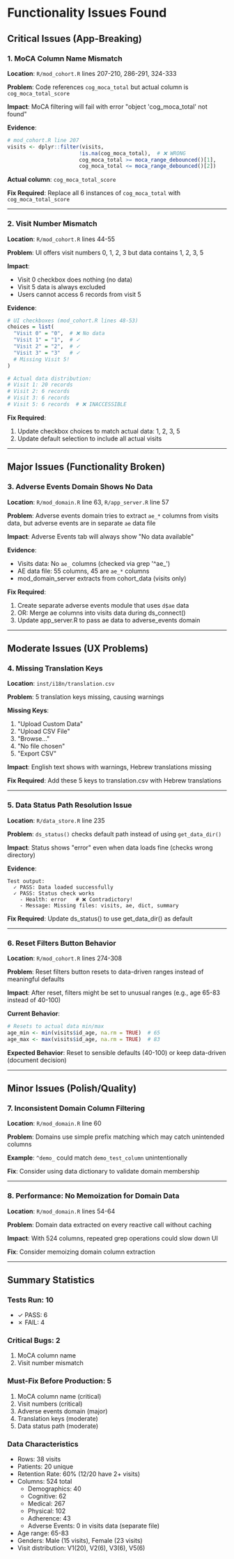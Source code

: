 # Functionality Issues Found

## Critical Issues (App-Breaking)

### 1. MoCA Column Name Mismatch
**Location**: `R/mod_cohort.R` lines 207-210, 286-291, 324-333

**Problem**: Code references `cog_moca_total` but actual column is `cog_moca_total_score`

**Impact**: MoCA filtering will fail with error "object 'cog_moca_total' not found"

**Evidence**:
```r
# mod_cohort.R line 207
visits <- dplyr::filter(visits,
                       !is.na(cog_moca_total),  # ❌ WRONG
                       cog_moca_total >= moca_range_debounced()[1],
                       cog_moca_total <= moca_range_debounced()[2])
```

**Actual column**: `cog_moca_total_score`

**Fix Required**: Replace all 6 instances of `cog_moca_total` with `cog_moca_total_score`

---

### 2. Visit Number Mismatch
**Location**: `R/mod_cohort.R` lines 44-55

**Problem**: UI offers visit numbers 0, 1, 2, 3 but data contains 1, 2, 3, 5

**Impact**:
- Visit 0 checkbox does nothing (no data)
- Visit 5 data is always excluded
- Users cannot access 6 records from visit 5

**Evidence**:
```r
# UI checkboxes (mod_cohort.R lines 48-53)
choices = list(
  "Visit 0" = "0",  # ❌ No data
  "Visit 1" = "1",  # ✓
  "Visit 2" = "2",  # ✓
  "Visit 3" = "3"   # ✓
  # Missing Visit 5!
)

# Actual data distribution:
# Visit 1: 20 records
# Visit 2: 6 records
# Visit 3: 6 records
# Visit 5: 6 records  # ❌ INACCESSIBLE
```

**Fix Required**:
1. Update checkbox choices to match actual data: 1, 2, 3, 5
2. Update default selection to include all actual visits

---

## Major Issues (Functionality Broken)

### 3. Adverse Events Domain Shows No Data
**Location**: `R/mod_domain.R` line 63, `R/app_server.R` line 57

**Problem**: Adverse events domain tries to extract `ae_*` columns from visits data, but adverse events are in separate `ae` data file

**Impact**: Adverse Events tab will always show "No data available"

**Evidence**:
- Visits data: No `ae_` columns (checked via grep '^ae_')
- AE data file: 55 columns, 45 are `ae_*` columns
- mod_domain_server extracts from cohort_data (visits only)

**Fix Required**:
1. Create separate adverse events module that uses `d$ae` data
2. OR: Merge ae columns into visits data during ds_connect()
3. Update app_server.R to pass ae data to adverse_events domain

---

## Moderate Issues (UX Problems)

### 4. Missing Translation Keys
**Location**: `inst/i18n/translation.csv`

**Problem**: 5 translation keys missing, causing warnings

**Missing Keys**:
1. "Upload Custom Data"
2. "Upload CSV File"
3. "Browse..."
4. "No file chosen"
5. "Export CSV"

**Impact**: English text shows with warnings, Hebrew translations missing

**Fix Required**: Add these 5 keys to translation.csv with Hebrew translations

---

### 5. Data Status Path Resolution Issue
**Location**: `R/data_store.R` line 235

**Problem**: `ds_status()` checks default path instead of using `get_data_dir()`

**Impact**: Status shows "error" even when data loads fine (checks wrong directory)

**Evidence**:
```
Test output:
  ✓ PASS: Data loaded successfully
  ✓ PASS: Status check works
    - Health: error   # ❌ Contradictory!
    - Message: Missing files: visits, ae, dict, summary
```

**Fix Required**: Update ds_status() to use get_data_dir() as default

---

### 6. Reset Filters Button Behavior
**Location**: `R/mod_cohort.R` lines 274-308

**Problem**: Reset filters button resets to data-driven ranges instead of meaningful defaults

**Impact**: After reset, filters might be set to unusual ranges (e.g., age 65-83 instead of 40-100)

**Current Behavior**:
```r
# Resets to actual data min/max
age_min <- min(visits$id_age, na.rm = TRUE)  # 65
age_max <- max(visits$id_age, na.rm = TRUE)  # 83
```

**Expected Behavior**: Reset to sensible defaults (40-100) or keep data-driven (document decision)

---

## Minor Issues (Polish/Quality)

### 7. Inconsistent Domain Column Filtering
**Location**: `R/mod_domain.R` line 60

**Problem**: Domains use simple prefix matching which may catch unintended columns

**Example**: `^demo_` could match `demo_test_column` unintentionally

**Fix**: Consider using data dictionary to validate domain membership

---

### 8. Performance: No Memoization for Domain Data
**Location**: `R/mod_domain.R` lines 54-64

**Problem**: Domain data extracted on every reactive call without caching

**Impact**: With 524 columns, repeated grep operations could slow down UI

**Fix**: Consider memoizing domain column extraction

---

## Summary Statistics

### Tests Run: 10
- ✓ PASS: 6
- ✗ FAIL: 4

### Critical Bugs: 2
1. MoCA column name
2. Visit number mismatch

### Must-Fix Before Production: 5
1. MoCA column name (critical)
2. Visit numbers (critical)
3. Adverse events domain (major)
4. Translation keys (moderate)
5. Data status path (moderate)

### Data Characteristics
- Rows: 38 visits
- Patients: 20 unique
- Retention Rate: 60% (12/20 have 2+ visits)
- Columns: 524 total
  - Demographics: 40
  - Cognitive: 62
  - Medical: 267
  - Physical: 102
  - Adherence: 43
  - Adverse Events: 0 in visits data (separate file)
- Age range: 65-83
- Genders: Male (15 visits), Female (23 visits)
- Visit distribution: V1(20), V2(6), V3(6), V5(6)
